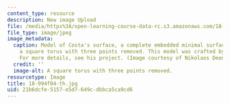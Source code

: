 ```yaml
---
content_type: resource
description: New image Upload
file: /media/https%3A/open-learning-course-data-rc.s3.amazonaws.com/18-994-seminar-in-geometry-fall-2004/21b6dcfe5157e5d7649cdbbca5ca9cd6_18-994f04-th.jpg
file_type: image/jpeg
image_metadata:
  caption: Model of Costa's surface, a complete embedded minimal surface that is conformally
    a square torus with three points removed. This model was crafted by David Glasser.
    For more details, see his project. (Image courtesy of Nikolaos Deonas.)
  credit: ''
  image-alt: A square torus with three points removed.
resourcetype: Image
title: 18-994f04-th.jpg
uid: 21b6dcfe-5157-e5d7-649c-dbbca5ca9cd6
---
```

